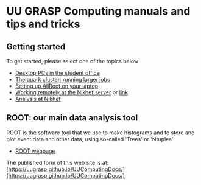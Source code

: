 # UU GRASP Computing manuals and tips and tricks

## Getting started

To get started, please select one of the topics below

* [Desktop PCs in the student office](desktops.md)
* [The quark cluster: running larger jobs](quark_cluster.md)
* [Setting up AliRoot on your laptop](laptop_intro.md)
* [Working remotely at the Nikhef server](https://codimd.web.cern.ch/bt5CCq7JQlCsDk5xT-EHrw#Setting-up-your-Visual-Studio-Code-remote) or [link](https://sharemd.nikhef.nl/s/SxXNQ3LRo#)
* [Analysis at Nikhef](https://wiki.nikhef.nl/alice/AnalysisAtNikhef)

## ROOT: our main data analysis tool

ROOT is the software tool that we use to make histograms and to store and plot event data and other data, 
using so-called 'Trees' or 'Ntuples'

* [ROOT webpage](https://root.cern.ch)

The published form of this web site is at: 
[https://uugrasp.github.io/UUComputingDocs/](https://uugrasp.github.io/UUComputingDocs/)




